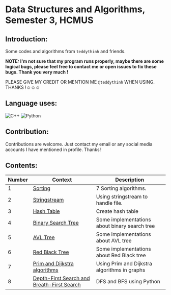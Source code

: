 # Data Structures and Algorithms, Semester 3, HCMUS

## Introduction:

Some codes and algorithms from `teddythinh` and friends. 

**NOTE: I'm not sure that my program runs properly, maybe there are some logical bugs, please feel free to contact me or open issues to fix these bugs. Thank you very much !**

PLEASE GIVE MY CREDIT OR MENTION ME `@teddythinh` WHEN USING. THANKS !☺️☺️☺️

## Language uses:
![C++](https://img.shields.io/badge/c++-%2300599C.svg?style=for-the-badge&logo=c%2B%2B&logoColor=white)
![Python](https://img.shields.io/badge/python-3670A0?style=for-the-badge&logo=python&logoColor=ffdd54)

## Contribution:

Contributions are welcome. Just contact my email or any social media accounts I have mentioned in profile. Thanks!

## Contents:

|Number| Context                                                                                                                           | Description |
| -----| -----------                                                                                                                       | ----------- |
|  1   | [Sorting](https://github.com/teddythinh/Data-Structures-and-Algorithms/blob/main/SevenSortingAlgorithms.cpp)                      | 7 Sorting algorithms. |
|  2   | [Stringstream](https://github.com/teddythinh/Data-Structures-and-Algorithms/blob/main/fileHandling.cpp)                           | Using stringstream to handle file.
|  3   | [Hash Table](https://github.com/teddythinh/Data-Structures-and-Algorithms/blob/main/hashTable.cpp)                                | Create hash table
|  4   | [Binary Search Tree](https://github.com/teddythinh/Data-Structures-and-Algorithms/blob/main/BST.cpp)                              | Some implementations about binary search tree
|  5   | [AVL Tree](https://github.com/teddythinh/Data-Structures-and-Algorithms/blob/main/AVL.cpp)                                        | Some implementations about AVL tree
|  6   | [Red Black Tree](https://github.com/teddythinh/Data-Structures-and-Algorithms/blob/main/RBT.cpp)                                  | Some implementations about Red Black tree
|  7   | [Prim and Dijkstra algorithms](https://github.com/teddythinh/Data-Structures-and-Algorithms/blob/main/Prim_Dijkstra.cpp)          | Using Prim and Dijkstra algorithms in graphs
|  8   | [Depth-First Search and Breath-First Search](https://github.com/teddythinh/Data-Structures-and-Algorithms/blob/main/DFSandBFS.py) | DFS and BFS using Python
